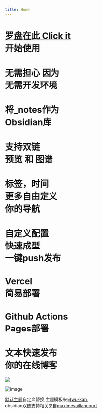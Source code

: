 ```yaml
---
title: Home
---
```

# [罗盘在此 Click it](https://lestua.ml/notes/2022/08/29/223921)<br>开始使用

<!-- .slide -->

# 无需担心 因为<br>无需开发环境

<!-- .slide vertical=true -->

# 将_notes作为<br>Obsidian库

<!-- .slide -->

# 支持双链<br>预览 和 图谱

<!-- .slide vertical=true -->

# 标签，时间<br>更多自由定义<br>你的导航

<!-- .slide -->

# 自定义配置<br>快速成型<br>一键push发布

<!-- .slide vertical=true -->

# Vercel<br>简易部署

<!-- .slide -->

# Github Actions<br> Pages部署

<!-- .slide vertical=true -->

# 文本快速发布<br>你的在线博客

<!-- .slide -->

![](https://res.cloudinary.com/dbbz8b3ce/image/upload/v1661995792/image_note/tqdnz46b8sjy55nvno32.png)

<!-- .slide vertical=true -->

![image](https://user-images.githubusercontent.com/55282569/190904137-5fd59092-0a22-43aa-989a-5593c8c485b2.png)

<!-- .slide -->
[默认主题](https://github.com/yaleiyale/jekyll-theme-ObJekyll)自定义替换,主题模板来自[wu-kan](https://github.com/wu-kan/jekyll-theme-WuK),<br>obsidian双链支持相关来自[maximevaillancourt](https://github.com/maximevaillancourt/digital-garden-jekyll-template)
